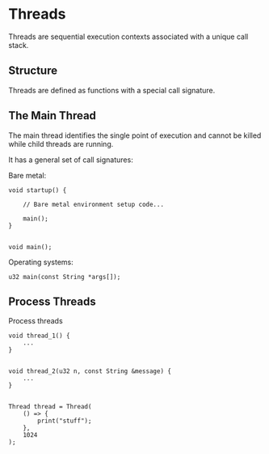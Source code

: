 # Threads

Threads are sequential execution contexts associated with a unique call stack.

## Structure

Threads are defined as functions with a special call signature.

## The Main Thread

The main thread identifies the single point of execution and cannot be killed while child threads are running.

It has a general set of call signatures:

Bare metal:

```mj
void startup() {

    // Bare metal environment setup code...

    main();
}


void main();
```

Operating systems:

```mj
u32 main(const String *args[]);
```

## Process Threads

Process threads

```mj
void thread_1() {
    ...
}


void thread_2(u32 n, const String &message) {
    ...
}


Thread thread = Thread(
    () => {
        print("stuff");
    },
    1024
);
```
